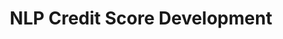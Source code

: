 ---
dual: True
name1: Brian Duke
email1: With questions for industry mentors, email Suraj
photo1: assets/images/brian-duke.jpeg
website1: https://www.linkedin.com/in/brian-duke-07666a8/
name2: Berk Ustun
email2: berk@ucsd.edu
photo2: https://datascience.ucsd.edu/wp-content/uploads/2022/09/Berk-Ustun-3.jpg
website2: www.berkustun.com
domain: B18
title: NLP Credit Score Development
bio: "<ul><li>Brian Duke has been a data scientist for 22 years, working primarily in the Financial Services sector.  After graduating from UCSD with his BA in Math and MS in Stats, he has since worked at Capital One, FICO, SAS Institute, Bridgepoint Education, Accenture, Experian, Petal Card, and currently is the head of data science at Prism Data.  He holds 3 patents, with 11 pending.  Brian currently resides in Poway.</li><li>Berk Ustun's research combines machine learning, optimization, and human-centered design. He develops methods to promote the responsible use of machine learning in medicine, consumer finance, and the physical sciences. In particular, he studies topics like algorithmic fairness, interpretability, and personalization. Berk received a PhD in Electrical Engineering and Computer Science from MIT, and Bachelors degrees in Operations Research and Economics from UC Berkeley.</li></ul>"
description: "One of the most widely used and little understood parts of the Financial Services industry is the credit score. In this course, students will work with transactional bank data to build statistical models for the purpose of assessing creditworthiness in the financial services industry. The course will take students through the life of a model development project, from data exploration, through model training and evaluation. Students will have the opportunity to work with both structured and unstructured data as they learn about the process and attributes that go into credit scores. Additionally, students will learn about the importance of model explainability and fairness."
summer: "The course will focus on translating data in your bank account eventually in a credit score.  In preparation for the course, it is recommended students familiarize themselves with NLP techniques for text classification.  We will be first building a model to categorize banking transactions, then using the categorized transactions to eventually build a credit score."
oldstudent: https://dsc180a.github.io/rethink_creditscore.github.io/
prerequisites:
time: Friday 11AM-12PM, Zoom
style: We'll meet every week and use the time to check in on your projects. We will work with you directly, rather than involving students and postdocs.
seats: 12
tag: Language Models
industry: Prism Data
ta: Trevor
---